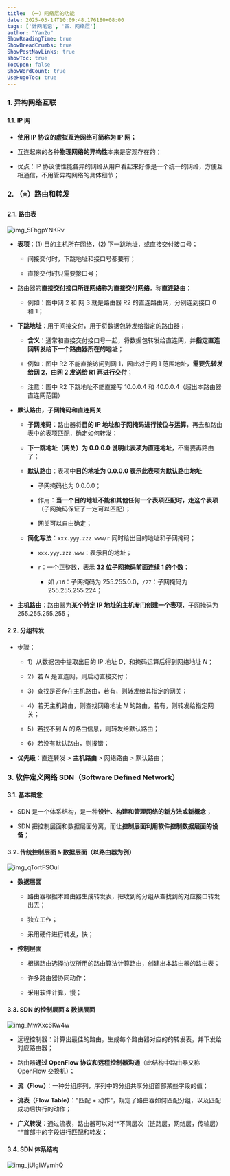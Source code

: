 ```yaml
---
title: （一）网络层的功能
date: 2025-03-14T10:09:48.176180+08:00
tags: ['计网笔记', '四、网络层']
author: "Yan2u"
ShowReadingTime: true
ShowBreadCrumbs: true
ShowPostNavLinks: true
showToc: true
TocOpen: false
ShowWordCount: true
UseHugoToc: true
---
```


### 1. 异构网络互联

#### 1.1. IP 网

- **使用 IP 协议的虚拟互连网络可简称为 IP 网；**

- 互连起来的各种**物理网络的异构性**本来是客观存在的；

- 优点：IP 协议使性能各异的网络从用户看起来好像是一个统一的网络，方便互相通信，不用管异构网络的具体细节；

### 2. （⭐）路由和转发

#### 2.1. 路由表

![img_5FhgpYNKRv](https://cloudflare-imgbed-ajc.pages.dev/file/1741871444706_5FhgpYNKRv.png)

- **表项**：(1) 目的主机所在网络，(2) 下一跳地址，或直接交付接口号；

	- 间接交付时，下跳地址和接口号都要有；

	- 直接交付时只需要接口号；

- 路由器的**直接交付接口所连网络称为直接交付网络**，称**直连路由**；

	- 例如：图中网 2 和 网 3 就是路由器 R2 的直连路由网，分别连到接口 0 和 1；

- **下跳地址**：用于间接交付，用于将数据包转发给指定的路由器；

	- **含义**：通常和直接交付接口号一起，将数据包转发给直连网，并**指定直连网转发给下一个路由器所在的地址**；

	- 例如：图中 R2 不能直接访问到网 1，因此对于网 1 范围地址，**需要先转发给网 2，由网 2 发送给 R1 再进行交付**；

	- 注意：图中 R2 下跳地址不能直接写 10.0.0.4 和 40.0.0.4（超出本路由器直连网范围）

- **默认路由，子网掩码和直连网关**

	- **子网掩码**：路由器将**目的 IP 地址和子网掩码进行按位与运算**，再去和路由表中的表项匹配，确定如何转发；

	- **下一跳地址（网关）为 0.0.0.0 说明此表项为直连地址**，不需要再路由了；

	- **默认路由**：表项中**目的地址为 0.0.0.0 表示此表项为默认路由地址**

		- 子网掩码也为 0.0.0.0；

		- 作用：**当一个目的地址不能和其他任何一个表项匹配时，走这个表项**（子网掩码保证了一定可以匹配）；

		- 网关可以自由确定；

	- **简化写法**：`xxx.yyy.zzz.www/r`  同时给出目的地址和子网掩码；

		- `xxx.yyy.zzz.www`：表示目的地址；

		- `r`：一个正整数，表示 **32 位子网掩码前面连续 1 的个数**；

			- 如 `/16`：子网掩码为 255.255.0.0，`/27`：子网掩码为 255.255.255.224；

- **主机路由**：路由器为**某个特定 IP 地址的主机专门创建一个表项**，子网掩码为 255.255.255.255；

#### 2.2. 分组转发

- 步骤：

	- 1）从数据包中提取出目的 IP 地址 $D$，和掩码运算后得到网络地址 $N$；

	- 2）若 $N$ 是直连网，则启动直接交付；

	- 3）查找是否存在主机路由，若有，则转发给其指定的网关；

	- 4）若无主机路由，则查找网络地址 $N$ 的路由，若有，则转发给指定网关；

	- 5）若找不到 $N$ 的路由信息，则转发给默认路由；

	- 6）若没有默认路由，则报错；

- **优先级**：直连转发 > **主机路由** > 网络路由 > 默认路由；

### 3. 软件定义网络 SDN（Software Defined Network）

#### 3.1. 基本概念

- SDN 是一个体系结构，是一种**设计、构建和管理网络的新方法或新概念**；

- SDN 把控制层面和数据层面分离，而让**控制层面利用软件控制数据层面的设备**；

#### 3.2. 传统控制层面 & 数据层面（以路由器为例）

![img_qTortFSOul](https://cloudflare-imgbed-ajc.pages.dev/file/1741871453768_qTortFSOul.png)

- **数据层面**

	- 路由器根据本路由器生成转发表，把收到的分组从查找到的对应接口转发出去；

	- 独立工作；

	- 采用硬件进行转发，快；

- **控制层面**

	- 根据路由选择协议所用的路由算法计算路由，创建出本路由器的路由表；

	- 许多路由器协同动作；

	- 采用软件计算，慢；

#### 3.3. SDN 的控制层面 & 数据层面

![img_MwXxc6Kw4w](https://cloudflare-imgbed-ajc.pages.dev/file/1741871465085_MwXxc6Kw4w.png)

- 远程控制器：计算出最佳的路由，生成每个路由器对应的的转发表，并下发给对应路由器；

- 路由器**通过 OpenFlow 协议和远程控制器沟通**（此结构中路由器又称 OpenFlow 交换机）；

- **流（Flow）**：一种分组序列，序列中的分组共享分组首部某些字段的值；

- **流表（Flow Table）**："匹配 + 动作"，规定了路由器如何匹配分组，以及匹配成功后执行的动作；

- **广义转发**：通过流表，路由器可以对**不同层次（链路层，网络层，传输层）**首部中的字段进行匹配和转发；

#### 3.4. SDN 体系结构

![img_jUlgIWymhQ](https://cloudflare-imgbed-ajc.pages.dev/file/1741871465185_jUlgIWymhQ.png)

